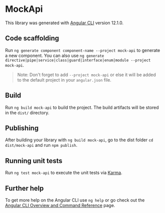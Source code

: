 # MockApi

This library was generated with [Angular CLI](https://github.com/angular/angular-cli) version 12.1.0.

## Code scaffolding

Run `ng generate component component-name --project mock-api` to generate a new component. You can also use `ng generate directive|pipe|service|class|guard|interface|enum|module --project mock-api`.
> Note: Don't forget to add `--project mock-api` or else it will be added to the default project in your `angular.json` file. 

## Build

Run `ng build mock-api` to build the project. The build artifacts will be stored in the `dist/` directory.

## Publishing

After building your library with `ng build mock-api`, go to the dist folder `cd dist/mock-api` and run `npm publish`.

## Running unit tests

Run `ng test mock-api` to execute the unit tests via [Karma](https://karma-runner.github.io).

## Further help

To get more help on the Angular CLI use `ng help` or go check out the [Angular CLI Overview and Command Reference](https://angular.io/cli) page.
